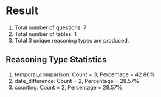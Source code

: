 # Result<br/>
1. Total number of questions: 7<br/>
2. Total number of tables: 1<br/>
3. Total 3 unique reasoning types are produced.<br/>
## **Reasoning Type Statistics**<br/>
1. temporal_comparison: Count = 3, Percentage = 42.86%<br/>
2. date_difference: Count = 2, Percentage = 28.57%<br/>
3. counting: Count = 2, Percentage = 28.57%<br/>
